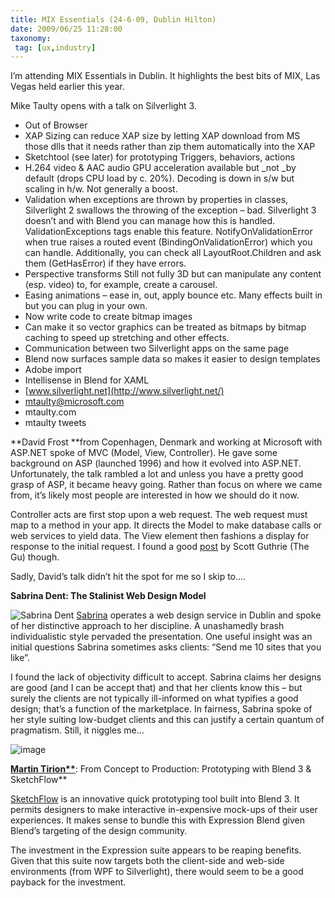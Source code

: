 ```yaml
---
title: MIX Essentials (24-6-09, Dublin Hilton)
date: 2009/06/25 11:28:00
taxonomy: 
 tag: [ux,industry]
---
```


I’m attending MIX Essentials in Dublin. It highlights the best bits of MIX, Las Vegas held earlier this year.

Mike Taulty opens with a talk on Silverlight 3.

* Out of Browser
* XAP Sizing
can reduce XAP size by letting XAP download from MS those dlls that it needs rather than zip them automatically into the XAP
* Sketchtool (see later) for prototyping
Triggers, behaviors, actions
* H.264 video & AAC audio
GPU acceleration available but _not _by default (drops CPU load by c. 20%). Decoding is down in s/w but scaling in h/w. Not generally a boost.
* Validation
when exceptions are thrown by properties in classes, Silverlight 2 swallows the throwing of the exception – bad. Silverlight 3 doesn’t and with Blend you can manage how this is handled. ValidationExceptions tags enable this feature. NotifyOnValidationError when true raises a routed event (BindingOnValidationError) which you can handle.
Additionally, you can check all LayoutRoot.Children and ask them (GetHasError) if they have errors.
* Perspective transforms
Still not fully 3D but can manipulate any content (esp. video) to, for example, create a carousel.
* Easing animations – ease in, out, apply bounce etc. Many effects built in but you can plug in your own.
* Now write code to create bitmap images
* Can make it so vector graphics can be treated as bitmaps by bitmap caching to speed up stretching and other effects.
* Communication between two Silverlight apps on the same page
* Blend now surfaces sample data so makes it easier to design templates
* Adobe import
* Intellisense in Blend for XAML
* [www.silverlight.net](http://www.silverlight.net/)
* [mtaulty@microsoft.com](mailto:mtaulty@microsoft.com)
* mtaulty.com
* mtaulty tweets

**David Frost **from Copenhagen, Denmark and working at Microsoft with ASP.NET spoke of MVC (Model, View, Controller). He gave some background on ASP (launched 1996) and how it evolved into ASP.NET. Unfortunately, the talk rambled a lot and unless you have a pretty good grasp of ASP, it became heavy going. Rather than focus on where we came from, it’s likely most people are interested in how we should do it now.

Controller acts are first stop upon a web request. The web request must map to a method in your app. It directs the Model to make database calls or web services to yield data. The View element then fashions a display for response to the initial request. I found a good [post](http://weblogs.asp.net/scottgu/archive/2007/10/14/asp-net-mvc-framework.aspx) by Scott Guthrie (The Gu) though.

Sadly, David’s talk didn’t hit the spot for me so I skip to….

**Sabrina Dent: The Stalinist Web Design Model**

![Sabrina Dent](http://lh6.ggpht.com/_-8eBgLSYyzA/Skd0PUDVmEI/AAAAAAAAEkk/YREYI4SBE8s/image31.png?imgmax=800) [Sabrina](http://www.sabrinadent.com/) operates a web design service in Dublin and spoke of her distinctive approach to her discipline. A unashamedly brash individualistic style pervaded the presentation. One useful insight was an initial questions Sabrina sometimes asks clients: “Send me 10 sites that you like”.

I found the lack of objectivity difficult to accept. Sabrina claims her designs are good (and I can be accept that) and that her clients know this – but surely the clients are not typically ill-informed on what typifies a good design; that’s a function of the marketplace. In fairness, Sabrina spoke of her style suiting low-budget clients and this can justify a certain quantum of pragmatism. Still, it niggles me…

![image](http://lh6.ggpht.com/_-8eBgLSYyzA/Skd0QNBOQgI/AAAAAAAAEko/_qbsRoGkCqE/image32.png?imgmax=800)

**[Martin Tirion**](http://blogs.microsoft.nl/blogs/ux/default.aspx)**: From Concept to Production: Prototyping with Blend 3 & SketchFlow**

[SketchFlow](http://team.silverlight.net/announcements/sketchflow-rapid-prototyping-that-works/) is an innovative quick prototyping tool built into Blend 3. It permits designers to make interactive in-expensive mock-ups of their user experiences. It makes sense to bundle this with Expression Blend given Blend’s targeting of the design community.

The investment in the Expression suite appears to be reaping benefits. Given that this suite now targets both the client-side and web-side environments (from WPF to Silverlight), there would seem to be a good payback for the investment.

